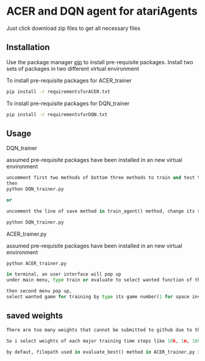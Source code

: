 # ACER and DQN agent for atariAgents
Just click download zip files to get all necessary files
## Installation

Use the package manager [pip](https://pip.pypa.io/en/stable/) to install pre-requisite packages. Install two sets of packages in two different virtual environment

To install pre-requisite packages for ACER_trainer

```bash
pip install -r requirementsforACER.txt
```

To install pre-requisite packages for DQN_trainer

```bash
pip install -r requirementsforDQN.txt
```

## Usage
DQN_trainer

assumed pre-requisite packages have been installed in an new virtual environment
```python
uncomment first two methods of bottom three methods to train and test the agent on space invader games
then
python DQN_trainer.py

or 

uncomment the line of save method in train_agent() method, change its saving path to you need, after training is completed saved weights will be stored in given path, use loading_trainedAgent() + testing_agent() to check results

python DQN_trainer.py
```

ACER_trainer.py

assumed pre-requisite packages have been installed in an new virtual environment
```bash
python ACER_trainer.py
```
```python
in terminal, an user interface will pop up
under main menu, type train or evaluate to select wanted function of the program

then second menu pop up, 
select wanted game for training by type its game number(1 for space invader; 2 for assult; 3 for lunar lander)
```
## saved weights
```python
There are too many weights that cannot be submitted to github due to their filesize

So i select weights of each major training time steps like 10k, 1m, 100m etc. for each games

by defaut, filepath used in evaluate_best() method in ACER_trainer.py is the best weights for each relevant game.
```